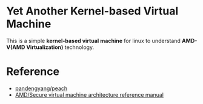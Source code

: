 # Yet Another Kernel-based Virtual Machine

This is a simple **kernel-based virtual machine** for linux to understand **AMD-V(AMD Virtualization)** technology.

# Reference

- [pandengyang/peach](https://github.com/pandengyang/peach)
- [AMD/Secure virtual machine architecture reference manual](https://www.0x04.net/doc/amd/33047.pdf)
